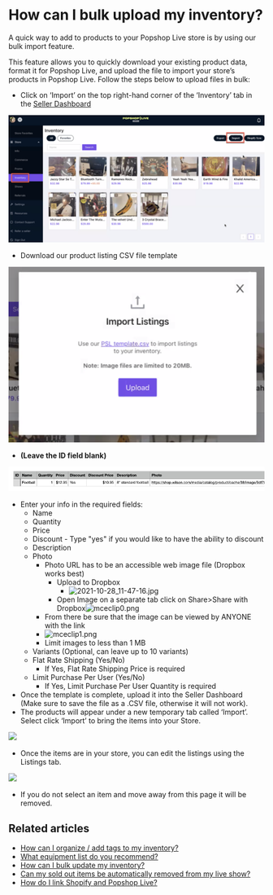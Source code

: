 # How can I bulk upload my inventory?

A quick way to add to products to your Popshop Live store is by using our bulk import feature.

This feature allows you to quickly download your existing product data, format it for Popshop Live, and upload the file to import your store’s products in Popshop Live. Follow the steps below to upload files in bulk:

* Click on ‘Import’ on the top right-hand corner of the ‘Inventory’ tab in the [Seller Dashboard](https://dashboard.popshop.live/store/listings)

![](<../.gitbook/assets/mceclip0 (7).png>)

* Download our product listing CSV file template

![](<../.gitbook/assets/mceclip1 (1) (3).png>)

* **(Leave the ID field blank)**

![](<../.gitbook/assets/mceclip0 (1).png>)

* Enter your info in the required fields:
  * Name
  * Quantity
  * Price
  * Discount - Type "yes" if you would like to have the ability to discount
  * Description
  * Photo
    * Photo URL has to be an accessible web image file (Dropbox works best)
      * Upload to Dropbox
        * ![2021-10-28\_11-47-16.jpg](https://help.popshop.live/hc/article\_attachments/4408499326233/2021-10-28\_11-47-16.jpg)
      * Open Image on a separate tab click on Share>Share with Dropbox![mceclip0.png](https://help.popshop.live/hc/article\_attachments/4830181219599/mceclip0.png)
    * From there be sure that the image can be viewed by ANYONE with the link
    * ![mceclip1.png](https://help.popshop.live/hc/article\_attachments/4830157850895/mceclip1.png)
    * Limit images to less than 1 MB
  * Variants (Optional, can leave up to 10 variants)
  * Flat Rate Shipping (Yes/No)
    * If Yes, Flat Rate Shipping Price is required
  * Limit Purchase Per User (Yes/No)
    * If Yes, Limit Purchase Per User Quantity is required
* Once the template is complete, upload it into the Seller Dashboard (Make sure to save the file as a .CSV file, otherwise it will not work).
* The products will appear under a new temporary tab called ‘Import’. Select click ‘Import’ to bring the items into your Store.

![](../.gitbook/assets/Click\_Import\_to\_finish\_up\_-\_SRC\_-\_David.png)

* Once the items are in your store, you can edit the listings using the Listings tab.

![](<../.gitbook/assets/Listing\_added\_-\_SRC\_-\_David (2).png>)

* If you do not select an item and move away from this page it will be removed.

## Related articles

* [How can I organize / add tags to my inventory?](https://jamble.gitbook.io/popshop-live/inventory/how-can-i-organize-add-tags-to-my-inventory)
* [What equipment list do you recommend?](https://jamble.gitbook.io/popshop-live/whats-new-this-month/announcements-2022/what-equipment-list-do-you-recommend)
* [How can I bulk update my inventory?](https://jamble.gitbook.io/popshop-live/inventory/how-can-i-bulk-upload-my-inventory)
* [Can my sold out items be automatically removed from my live show?](https://jamble.gitbook.io/popshop-live/inventory/can-my-sold-out-items-be-automatically-removed-from-my-live-show)
* [How do I link Shopify and Popshop Live?](https://jamble.gitbook.io/popshop-live/inventory/how-do-i-link-shopify-and-popshop-live)
